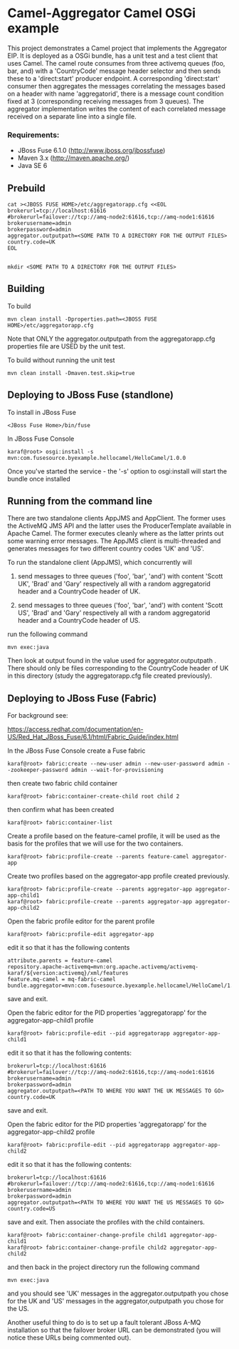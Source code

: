 Camel-Aggregator Camel OSGi example
=============================

This project demonstrates a Camel project that implements the Aggregator EIP. It is deployed as a OSGi bundle, has a unit test and
a test client that uses Camel. The camel route consumes from three activemq queues (foo, bar, and) with a 'CountryCode' message header selector and then sends these to a 'direct:start' producer endpoint.
A corresponding 'direct:start' consumer then aggregates the messages correlating the messages based on a header with name 'aggregatorid', there is a message count condition fixed at 3 (corresponding receiving messages from 3 queues). The aggregator implementation writes the content of each correlated message received on a separate line into a single file.  

### Requirements:
* JBoss Fuse 6.1.0 (http://www.jboss.org/jbossfuse)
* Maven 3.x (http://maven.apache.org/)
* Java SE 6

Prebuild
--------

    cat ><JBOSS FUSE HOME>/etc/aggregatorapp.cfg <<EOL
    brokerurl=tcp://localhost:61616
    #brokerurl=failover://tcp://amq-node2:61616,tcp://amq-node1:61616
    brokerusername=admin
    brokerpassword=admin
    aggregator.outputpath=<SOME PATH TO A DIRECTORY FOR THE OUTPUT FILES>
    country.code=UK
    EOL


    mkdir <SOME PATH TO A DIRECTORY FOR THE OUTPUT FILES>


Building
--------

To build

    mvn clean install -Dproperties.path=<JBOSS FUSE HOME>/etc/aggregatorapp.cfg

Note that ONLY the aggregator.outputpath from the aggregatorapp.cfg properties file are USED by the unit test. 

To build without running the unit test

    mvn clean install -Dmaven.test.skip=true

Deploying to JBoss Fuse (standlone)
-----------------------

To install in JBoss Fuse

    <JBoss Fuse Home>/bin/fuse

In JBoss Fuse Console

    karaf@root> osgi:install -s mvn:com.fusesource.byexample.hellocamel/HelloCamel/1.0.0

Once you've started the service - the '-s' option to osgi:install will start the bundle once installed 

Running from the command line
-----------------------------

There are two standalone clients AppJMS and AppClient. The former uses the ActiveMQ JMS API and the latter uses the ProducerTemplate available in Apache Camel. The former executes cleanly where as the latter prints out some warning error messages. The AppJMS client is multi-threaded and generates messages for two different country codes 'UK' and 'US'. 

To run the standalone client (AppJMS), which concurrently will

1) send messages to three queues ('foo', 'bar', 'and') with content 'Scott UK', 'Brad' and 'Gary' respectively all with a random aggregatorid header and a CountryCode header of UK.

2) send messages to three queues ('foo', 'bar', 'and') with content 'Scott US', 'Brad' and 'Gary' respectively all with a random aggregatorid header and a CountryCode header of US.

run the following command

    mvn exec:java

Then look at output found in the value used for aggregator.outputpath . There should only be files corresponding to the CountryCode header of UK in this directory (study the aggregatorapp.cfg file created previously).

Deploying to JBoss Fuse (Fabric)
--------------------------------

For background see:

https://access.redhat.com/documentation/en-US/Red_Hat_JBoss_Fuse/6.1/html/Fabric_Guide/index.html

In the JBoss Fuse Console create a Fuse fabric

	karaf@root> fabric:create --new-user admin --new-user-password admin --zookeeper-password admin --wait-for-provisioning

then create two fabric child container 

	karaf@root> fabric:container-create-child root child 2

then confirm what has been created

	karaf@root> fabric:container-list

Create a profile based on the feature-camel profile, it will be used as the basis for the profiles that we will use for the two containers.

	karaf@root> fabric:profile-create --parents feature-camel aggregator-app

Create two profiles based on the aggregator-app profile created previously.

	karaf@root> fabric:profile-create --parents aggregator-app aggregator-app-child1
	karaf@root> fabric:profile-create --parents aggregator-app aggregator-app-child2

Open the fabric profile editor for the parent profile

	karaf@root> fabric:profile-edit aggregator-app

edit it so that it has the following contents

	attribute.parents = feature-camel
	repository.apache-activemq=mvn:org.apache.activemq/activemq-karaf/${version:activemq}/xml/features
	feature.mq-camel = mq-fabric-camel
	bundle.aggregator=mvn:com.fusesource.byexample.hellocamel/HelloCamel/1.0.0

save and exit.

Open the fabric editor for the PID properties 'aggregatorapp' for the aggregator-app-child1 profile 

	karaf@root> fabric:profile-edit --pid aggregatorapp aggregator-app-child1

edit it so that it has the following contents:

	brokerurl=tcp://localhost:61616
	#brokerurl=failover://tcp://amq-node2:61616,tcp://amq-node1:61616
	brokerusername=admin
	brokerpassword=admin
	aggregator.outputpath=<PATH TO WHERE YOU WANT THE UK MESSAGES TO GO>
	country.code=UK

save and exit.

Open the fabric editor for the PID properties 'aggregatorapp' for the aggregator-app-child2 profile 

	karaf@root> fabric:profile-edit --pid aggregatorapp aggregator-app-child2

edit it so that it has the following contents:

	brokerurl=tcp://localhost:61616
	#brokerurl=failover://tcp://amq-node2:61616,tcp://amq-node1:61616
	brokerusername=admin
	brokerpassword=admin
	aggregator.outputpath=<PATH TO WHERE YOU WANT THE US MESSAGES TO GO>
	country.code=US

save and exit. Then associate the profiles with the child containers.

	karaf@root> fabric:container-change-profile child1 aggregator-app-child1
	karaf@root> fabric:container-change-profile child2 aggregator-app-child2

and then back in the project directory run the following command

    mvn exec:java

and you should see 'UK' messages in the aggregator.outputpath you chose for the UK and 'US' messages in the aggregator,outputpath you chose for the US.

Another useful thing to do is to set up a fault tolerant JBoss A-MQ installation so that the failover broker URL can be demonstrated (you will notice these URLs being commented out).
